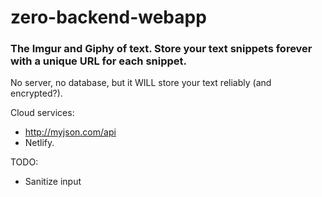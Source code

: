# zero-backend-webapp
### The Imgur and Giphy of text. Store your text snippets forever with a unique URL for each snippet.

No server, no database, but it WILL store your text reliably (and encrypted?).

Cloud services:
* http://myjson.com/api
* Netlify.

TODO:
* Sanitize input
